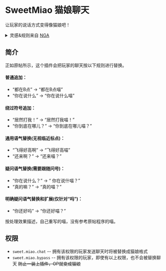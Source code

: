 # SweetMiao 猫娘聊天

让玩家的说话方式变得像猫娘吧！  
<details>
  <summary>灵感&规则来自 <a href="https://ngabbs.com/read.php?tid=42476987" target="_blank">NGA</a></summary>
  <img src="https://pic.imgdb.cn/item/674ec074d0e0a243d4dc95e3.png">
</details>

## 简介

正如原帖所示，这个插件会把玩家的聊天按以下规则进行替换。

#### 普通追加：
+ “都在B点” -> “都在B点喵”
+ “你在说什么” -> “你在说什么喵”
#### 绕过符号追加：
+ “居然打我！” -> “居然打我喵！”
+ “你到底在哪儿？” -> “你到底在哪儿喵？”
#### 通用语气替换(无视临近标点)：
+ “飞得好高啊” -> “飞得好高喵”
+ “还来啊？” -> “还来喵？”
#### 疑问语气替换(需要跟随问号)：
+ “你在说什么？” -> “ 你在说什喵？”
+ “真的嘛？” -> “真的喵？”
#### 明确疑问语气替换和扩展(仅针对“吗”)：
+ “你还好吗” -> “你还好喵？”

按处理效果描述，自己重写的喵，没有参考原帖程序的喵。

## 权限

+ `sweet.miao.chat` -- 拥有该权限的玩家发送聊天时将被替换成猫娘格式
+ `sweet.miao.bypass` -- 拥有该权限的玩家，即使有以上权限，也不会被替换聊天 ~~防止一装上插件，OP就变成猫娘~~
